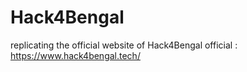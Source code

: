 # Hack4Bengal
replicating the official website of Hack4Bengal 
official : https://www.hack4bengal.tech/

